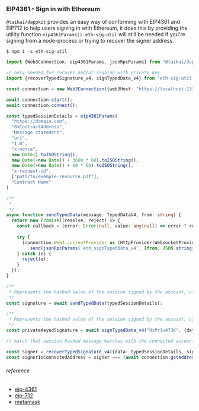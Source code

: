 ### EIP4361 - Sign in with Ethereum
`@taikai/dappkit` provides an easy way of conforming with EIP4361 and EIP712 to help users signing in with Ethereum, it 
does this by providing the utility function `eip4361Params()`. `eth-sig-util` will still be needed if you're signing from
a node-process or trying to recover the signer address.

```shell
$ npm i -s eth-sig-util
```

```typescript
import {Web3Connection, eip4361Params, jsonRpcParams} from "@taikai/dappkit";

// only needed for recover and/or signing with private key
import {recoverTypedSignature_v4, signTypedData_v4} from 'eth-sig-util'; 

const connection = new Web3Connection({web3Host: "https://localhost:1337"});

await connection.start();
await connection.connect();

const typedSessionDetails = eip4361Params(
  "https://domain.com",
  "0xContractAddress",
  "Message statement",
  "uri",
  "1.0",
  "x-nonce",
  new Date().toISOString(),
  new Date(+new Date() + 3600 * 60).toISOString(),
  new Date(+new Date() + 60 * 60).toISOString(),
  "x-request-id",
  ["path/to/exemple-resource.pdf"],
  "Contract Name"
)

/**
 * 
 */
async function sendTypedData(message: TypedDataV4, from: string) {
  return new Promise((resolve, reject) => {
    const callback = (error: Error|null, value: any|null) => error ? reject(error) : resolve(value?.result);
    
    try {
      (connection.Web3.currentProvider as (HttpProvider|WebsocketProvider))
        .send(jsonRpcParams(`eth_signTypedData_v4`, [from, JSON.stringify(message)]), callback);
    } catch (e) {
      reject(e);
    }
  });
}

/**
 * Represents the hashed value of the session signed by the account, using metamask
 */
const signature = await sendTypedData(typedSessionDetails);

/**
 * Represents the hashed value of the session signed by the account, using private key
 */
const privateKeyedSignature = await signTypedData_v4("0xPr1v473K", {data: typedSessionDetails});

// match that session hashed message matches with the connected account

const signer = recoverTypedSignature_v4({data: typedSessionDetails, sig: signature});
const signerIsConnectedAddress = signer === (await connection.getAddress());
```

###### reference

- [eip-4361](https://eips.ethereum.org/EIPS/eip-4361)
- [eip-712](https://eips.ethereum.org/EIPS/eip-712)
- [metamask](https://docs.metamask.io/guide/signing-data.html#sign-typed-data-v4)